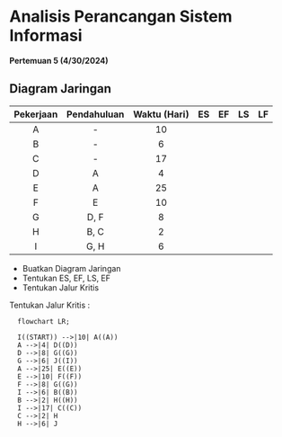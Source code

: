 # Analisis Perancangan Sistem Informasi
**Pertemuan 5 (4/30/2024)**

## Diagram Jaringan

| Pekerjaan | Pendahuluan | Waktu (Hari) | ES | EF | LS | LF |
| :---: | :----: | :----: | :----: | :----: | :----: | :----: |
| A | - | 10 |  |  |  |  |
| B | - | 6 |  |  |  |  |
| C | - | 17 |  |  |  |  |
| D | A | 4 |  |  |  |  |
| E | A | 25 |  |  |  |  |
| F | E | 10 |  |  |  |  |
| G | D, F | 8 |  |  |  |  |
| H | B, C | 2 |  |  |  |  |
| I | G, H | 6 |  |  |  |  |

- Buatkan Diagram Jaringan
- Tentukan ES, EF, LS, EF
- Tentukan Jalur Kritis

Tentukan Jalur Kritis :

```mermaid
  flowchart LR;

  I((START)) -->|10| A((A))
  A -->|4| D((D))
  D -->|8| G((G))
  G -->|6| J((I))
  A -->|25| E((E))
  E -->|10| F((F))
  F -->|8| G((G)) 
  I -->|6| B((B))
  B -->|2| H((H))
  I -->|17| C((C))
  C -->|2| H
  H -->|6| J
```
